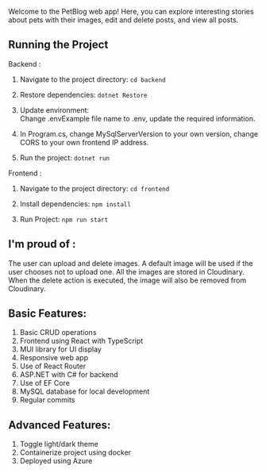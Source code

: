 Welcome to the PetBlog web app! Here, you can explore interesting stories about pets with their images, edit and delete posts, and view all posts.

## Running the Project

Backend :

1. Navigate to the project directory:
   `cd backend`

2. Restore dependencies:
   `dotnet Restore`

3. Update environment:<br>
   Change .envExample file name to .env, update the required information.

4. In Program.cs, change MySqlServerVersion to your own version, change CORS to your own frontend IP address.

5. Run the project:
   `dotnet run`

Frontend :

1. Navigate to the project directory:
   `cd frontend`

2. Install dependencies:
   `npm install`

3. Run Project:
   `npm run start`

## I'm proud of :

The user can upload and delete images. A default image will be used if the user chooses not to upload one. All the images are stored in Cloudinary. When the delete action is executed, the image will also be removed from Cloudinary.

## Basic Features:

1. Basic CRUD operations
2. Frontend using React with TypeScript
3. MUI library for UI display
4. Responsive web app
5. Use of React Router
6. ASP.NET with C# for backend
7. Use of EF Core
8. MySQL database for local development
9. Regular commits

## Advanced Features:

1. Toggle light/dark theme
2. Containerize project using docker
3. Deployed using Azure

